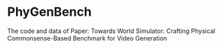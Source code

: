 # PhyGenBench
The code and data of Paper: Towards World Simulator: Crafting Physical Commonsense-Based Benchmark for Video Generation
